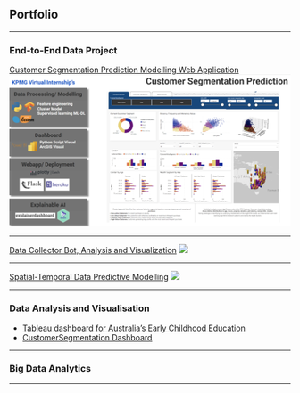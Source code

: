 ## Portfolio

---

### End-to-End Data Project

[Customer Segmentation Prediction Modelling Web Application](/Customer-Segmentation-Prediction)
<img src="images/kpmgg.png?raw=true"/>

---
[Data Collector Bot, Analysis and Visualization](/Disbot)
<img src="https://github.com/Primary43/Disbot-Scrape-Python-wrangling-MongoDB-database/blob/main/Dashboardarc.png?raw=true"/>

---
[Spatial-Temporal Data Predictive Modelling](/TripDuration-Prediction)
<img src="https://github.com/Primary43/TripDuration-Prediction-based-on-Locational-cluster/blob/main/asset/gif.gif?raw=true"/>

---

### Data Analysis and Visualisation

- [Tableau dashboard for Australia’s Early Childhood Education](http://example.com/)
- [CustomerSegmentation Dashboard](http://example.com/)


---

### Big Data Analytics



---





